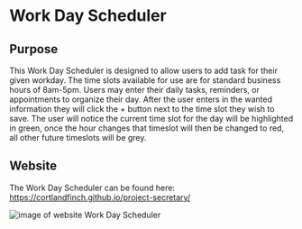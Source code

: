 # Work Day Scheduler

## Purpose
This Work Day Scheduler is designed to allow users to add task for their given workday. The time slots available for use are for standard business hours of 8am-5pm. Users may enter their daily tasks, reminders, or appointments to organize their day. After the user enters in the wanted information they will click the + button next to the time slot they wish to save. The user will notice  the current time slot for the day will be highlighted in green, once the hour changes that timeslot will then be changed to red, all other future timeslots will be grey.

## Website
The Work Day Scheduler can be found here:
https://cortlandfinch.github.io/project-secretary/

![image of website Work Day Scheduler]()
